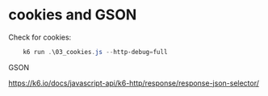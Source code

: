 # cookies and GSON


Check for cookies:  
```powershell
    k6 run .\03_cookies.js --http-debug=full
```

GSON

https://k6.io/docs/javascript-api/k6-http/response/response-json-selector/